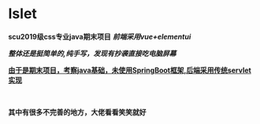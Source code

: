 # Islet

**scu2019级css专业java期末项目**
***前端采用vue+elementui***

***整体还是挺简单的,纯手写，发现有抄袭直接吃电脑屏幕***



<u>**由于是期末项目，考察java基础，未使用SpringBoot框架,后端采用传统servlet实现**</u>

<br>

**其中有很多不完善的地方，大佬看看笑笑就好**

